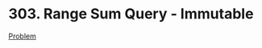 # 303. Range Sum Query - Immutable

[Problem](https://leetcode.com/problems/range-sum-query-immutable/)
